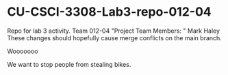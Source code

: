# CU-CSCI-3308-Lab3-repo-012-04
Repo for lab 3 activity. Team 012-04
"Project Team Members: "
Mark Haley
These changes should hopefully cause merge conflicts on the main branch.


Wooooooo

We want to stop people from stealing bikes.

